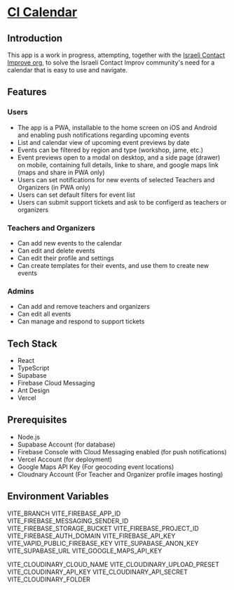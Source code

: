 # [CI Calendar](https://ci.nachli.com/)

## Introduction

This app is a work in progress, attempting, together with the [Israeli Contact Improve org](https://www.contactil.org/amutah), to solve the Israeli Contact Improv community's need for a calendar that is easy to use and navigate.

## Features

### Users

-   The app is a PWA, installable to the home screen on iOS and Android and enabling push notifications regarding upcoming events
-   List and calendar view of upcoming event previews by date
-   Events can be filtered by region and type (workshop, jame, etc.)
-   Event previews open to a modal on desktop, and a side page (drawer) on mobile, containing full details, linke to share, and google maps link (maps and share in PWA only)
-   Users can set notifications for new events of selected Teachers and Organizers (in PWA only)
-   Users can set default filters for event list
-   Users can submit support tickets and ask to be configerd as teachers or organizers

### Teachers and Organizers

-   Can add new events to the calendar
-   Can edit and delete events
-   Can edit their profile and settings
-   Can create templates for their events, and use them to create new events

### Admins

-   Can add and remove teachers and organizers
-   Can edit all events
-   Can manage and respond to support tickets

## Tech Stack

-   React
-   TypeScript
-   Supabase
-   Firebase Cloud Messaging
-   Ant Design
-   Vercel

## Prerequisites

-   Node.js
-   Supabase Account (for database)
-   Firebase Console with Cloud Messaging enabled (for push notifications)
-   Vercel Account (for deployment)
-   Google Maps API Key (For geocoding event locations)
-   Cloudnary Account (For Teacher and Organizer profile images hosting)

## Environment Variables

VITE_BRANCH
VITE_FIREBASE_APP_ID
VITE_FIREBASE_MESSAGING_SENDER_ID
VITE_FIREBASE_STORAGE_BUCKET
VITE_FIREBASE_PROJECT_ID
VITE_FIREBASE_AUTH_DOMAIN
VITE_FIREBASE_API_KEY
VITE_VAPID_PUBLIC_FIREBASE_KEY
VITE_SUPABASE_ANON_KEY
VITE_SUPABASE_URL
VITE_GOOGLE_MAPS_API_KEY

VITE_CLOUDINARY_CLOUD_NAME
VITE_CLOUDINARY_UPLOAD_PRESET
VITE_CLOUDINARY_API_KEY
VITE_CLOUDINARY_API_SECRET
VITE_CLOUDINARY_FOLDER
